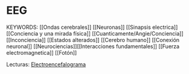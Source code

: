 
# EEG



KEYWORDS: [[Ondas cerebrales]] [[Neuronas]] [[Sinapsis electrica]] [[Conciencia y una mirada física]] [[Cuanticamente/Angie/Conciencia]][[Inconciencia]] [[Estados alterados]]
[[Cerebro humano]] [[Conexión neuronal]] [[Neurociencias]][[Interacciones fundamentales]] [[Fuerza electromagnetica]] [[Fotón]]



Lecturas:
[Electroencefalograma](https://www.mayoclinic.org/es-es/tests-procedures/eeg/about/pac-20393875)

